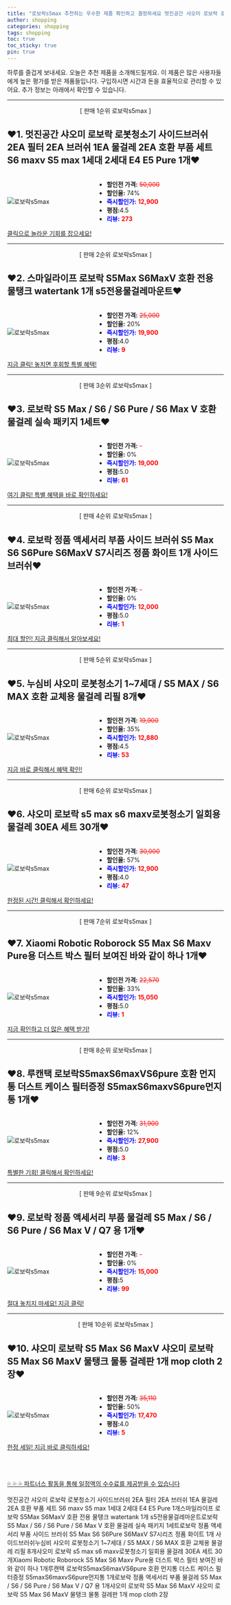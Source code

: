 ```yaml
---
title: "로보락s5max 추천하는 우수한 제품 확인하고 결정하세요 멋진공간 샤오미 로보락 로봇청소기 사이드브러쉬"
author: shopping
categories: shopping
tags: shopping
toc: true
toc_sticky: true
pin: true
---
```

하루를 즐겁게 보내세요. 오늘은 추천 제품을 소개해드릴게요. 이 제품은 많은 사용자들에게 높은 평가를 받은 제품들입니다. 구입하시면 시간과 돈을 효율적으로 관리할 수 있어요. 추가 정보는 아래에서 확인할 수 있습니다.

---
<p class="toplist" style="margin: 0 auto; display: block; width: fit-content;">[ 판매 1순위 로보락s5max ]</p>

<h2><strong>❤️1. 멋진공간 샤오미 로보락 로봇청소기 사이드브러쉬 2EA 필터 2EA 브러쉬 1EA 물걸레 2EA 호환 부품 세트 S6 maxv S5 max 1세대 2세대 E4 E5 Pure 1개❤️</strong></h2>

<div style="display: flex; align-items: center;">
    <div style="flex: 0.4;">
        <img src="https://thumbnail8.coupangcdn.com/thumbnails/remote/230x230ex/image/vendor_inventory/5ffb/7c0e32d094089d8ef661266ec3f7a98a6d11ec18eace63fea8bc3783b622.jpg" alt="로보락s5max" style="max-width: 100%;">
    </div>
    <div style="flex: 0.6; margin-left: 10px;">
        <ul>
            <li><strong>할인전 가격:</strong> <del style="color: red;">50,000</del></li>
            <li><strong>할인율:</strong> 74%</li>
            <li><span style='color:blue'><strong>즉시할인가:</strong></span> <span style='color:red'><strong>12,900</strong></span></li>
            <li><strong>평점:</strong>4.5</li>
            <li><span style='color:blue'><strong>리뷰:</strong></span> <span style='color:red'><strong>273</strong></span></li>
        </ul>
    </div>
</div>
<div class="center">
    <a href="https://William4Davisa.github.io?lptag=AF9450613&subid=githubio&pageKey=6442417236&traceid=V0-153&itemId=13950337498&vendorItemId=85656316176" class="myButton">
        클릭으로 놀라운 기회를 잡으세요!
    </a>
</div>


---
<p class="toplist" style="margin: 0 auto; display: block; width: fit-content;">[ 판매 2순위 로보락s5max ]</p>

<h2><strong>❤️2. 스마일라이프 로보락 S5Max S6MaxV 호환 전용 물탱크 watertank 1개 s5전용물걸레마운트❤️</strong></h2>

<div style="display: flex; align-items: center;">
    <div style="flex: 0.4;">
        <img src="https://thumbnail6.coupangcdn.com/thumbnails/remote/230x230ex/image/vendor_inventory/021c/a2cae0b375f7ebc197c325ddcc5521fe7100d7b06dafc8511bf25a80705a.jpg" alt="로보락s5max" style="max-width: 100%;">
    </div>
    <div style="flex: 0.6; margin-left: 10px;">
        <ul>
            <li><strong>할인전 가격:</strong> <del style="color: red;">25,000</del></li>
            <li><strong>할인율:</strong> 20%</li>
            <li><span style='color:blue'><strong>즉시할인가:</strong></span> <span style='color:red'><strong>19,900</strong></span></li>
            <li><strong>평점:</strong>4.0</li>
            <li><span style='color:blue'><strong>리뷰:</strong></span> <span style='color:red'><strong>9</strong></span></li>
        </ul>
    </div>
</div>
<div class="center">
    <a href="https://William4Davisa.github.io?lptag=AF9450613&subid=githubio&pageKey=7716111359&traceid=V0-153&itemId=21180400385&vendorItemId=88241821054" class="myButton">
        지금 클릭! 놓치면 후회할 특별 혜택!
    </a>
</div>


---
<p class="toplist" style="margin: 0 auto; display: block; width: fit-content;">[ 판매 3순위 로보락s5max ]</p>

<h2><strong>❤️3. 로보락 S5 Max / S6 / S6 Pure / S6 Max V 호환 물걸레 실속 패키지 1세트❤️</strong></h2>

<div style="display: flex; align-items: center;">
    <div style="flex: 0.4;">
        <img src="https://thumbnail9.coupangcdn.com/thumbnails/remote/230x230ex/image/retail/images/2021/07/02/11/6/8e34512a-e536-48f1-bd75-a1edb177201b.jpg" alt="로보락s5max" style="max-width: 100%;">
    </div>
    <div style="flex: 0.6; margin-left: 10px;">
        <ul>
            <li><strong>할인전 가격:</strong> <del style="color: red;">-</del></li>
            <li><strong>할인율:</strong> 0%</li>
            <li><span style='color:blue'><strong>즉시할인가:</strong></span> <span style='color:red'><strong>19,000</strong></span></li>
            <li><strong>평점:</strong>5.0</li>
            <li><span style='color:blue'><strong>리뷰:</strong></span> <span style='color:red'><strong>61</strong></span></li>
        </ul>
    </div>
</div>
<div class="center">
    <a href="https://William4Davisa.github.io?lptag=AF9450613&subid=githubio&pageKey=5773133929&traceid=V0-153&itemId=9814679842&vendorItemId=77098219790" class="myButton">
        여기 클릭! 특별 혜택을 바로 확인하세요!
    </a>
</div>


---
<p class="toplist" style="margin: 0 auto; display: block; width: fit-content;">[ 판매 4순위 로보락s5max ]</p>

<h2><strong>❤️4. 로보락 정품 액세서리 부품 사이드 브러쉬 S5 Max S6 S6Pure S6MaxV S7시리즈 정품 화이트 1개 사이드브러쉬❤️</strong></h2>

<div style="display: flex; align-items: center;">
    <div style="flex: 0.4;">
        <img src="https://thumbnail7.coupangcdn.com/thumbnails/remote/230x230ex/image/vendor_inventory/316d/3a494976cd0349d8ef1a3fee2c663dfdf6d8509200eef92faa74a9fe86d3.jpg" alt="로보락s5max" style="max-width: 100%;">
    </div>
    <div style="flex: 0.6; margin-left: 10px;">
        <ul>
            <li><strong>할인전 가격:</strong> <del style="color: red;">-</del></li>
            <li><strong>할인율:</strong> 0%</li>
            <li><span style='color:blue'><strong>즉시할인가:</strong></span> <span style='color:red'><strong>12,000</strong></span></li>
            <li><strong>평점:</strong>5.0</li>
            <li><span style='color:blue'><strong>리뷰:</strong></span> <span style='color:red'><strong>1</strong></span></li>
        </ul>
    </div>
</div>
<div class="center">
    <a href="https://William4Davisa.github.io?lptag=AF9450613&subid=githubio&pageKey=8188166959&traceid=V0-153&itemId=23422224800&vendorItemId=90449253613" class="myButton">
        최대 할인! 지금 클릭해서 알아보세요!
    </a>
</div>


---
<p class="toplist" style="margin: 0 auto; display: block; width: fit-content;">[ 판매 5순위 로보락s5max ]</p>

<h2><strong>❤️5. 누심비 샤오미 로봇청소기 1~7세대 / S5 MAX / S6 MAX 호환 교체용 물걸레 리필 8개❤️</strong></h2>

<div style="display: flex; align-items: center;">
    <div style="flex: 0.4;">
        <img src="https://thumbnail7.coupangcdn.com/thumbnails/remote/230x230ex/image/vendor_inventory/b7da/eb36c1936b4d6ceadb65e35870204337f6c579076a12b2f6779a9ac07bdd.jpg" alt="로보락s5max" style="max-width: 100%;">
    </div>
    <div style="flex: 0.6; margin-left: 10px;">
        <ul>
            <li><strong>할인전 가격:</strong> <del style="color: red;">19,900</del></li>
            <li><strong>할인율:</strong> 35%</li>
            <li><span style='color:blue'><strong>즉시할인가:</strong></span> <span style='color:red'><strong>12,880</strong></span></li>
            <li><strong>평점:</strong>4.5</li>
            <li><span style='color:blue'><strong>리뷰:</strong></span> <span style='color:red'><strong>53</strong></span></li>
        </ul>
    </div>
</div>
<div class="center">
    <a href="https://William4Davisa.github.io?lptag=AF9450613&subid=githubio&pageKey=6564092805&traceid=V0-153&itemId=14708439432&vendorItemId=81672287526" class="myButton">
        지금 바로 클릭해서 혜택 확인!
    </a>
</div>


---
<p class="toplist" style="margin: 0 auto; display: block; width: fit-content;">[ 판매 6순위 로보락s5max ]</p>

<h2><strong>❤️6. 샤오미 로보락 s5 max s6 maxv로봇청소기 일회용 물걸레 30EA 세트 30개❤️</strong></h2>

<div style="display: flex; align-items: center;">
    <div style="flex: 0.4;">
        <img src="https://thumbnail6.coupangcdn.com/thumbnails/remote/230x230ex/image/vendor_inventory/d17d/1eacad58349e999be8690e99a6c8f4a8169ac735f6d645fb9c195755067a.jpg" alt="로보락s5max" style="max-width: 100%;">
    </div>
    <div style="flex: 0.6; margin-left: 10px;">
        <ul>
            <li><strong>할인전 가격:</strong> <del style="color: red;">30,000</del></li>
            <li><strong>할인율:</strong> 57%</li>
            <li><span style='color:blue'><strong>즉시할인가:</strong></span> <span style='color:red'><strong>12,900</strong></span></li>
            <li><strong>평점:</strong>4.0</li>
            <li><span style='color:blue'><strong>리뷰:</strong></span> <span style='color:red'><strong>47</strong></span></li>
        </ul>
    </div>
</div>
<div class="center">
    <a href="https://William4Davisa.github.io?lptag=AF9450613&subid=githubio&pageKey=7350511268&traceid=V0-153&itemId=18913993772&vendorItemId=85655544501" class="myButton">
        한정된 시간! 클릭해서 확인하세요!
    </a>
</div>


---
<p class="toplist" style="margin: 0 auto; display: block; width: fit-content;">[ 판매 7순위 로보락s5max ]</p>

<h2><strong>❤️7. Xiaomi Robotic Roborock S5 Max S6 Maxv Pure용 더스트 박스 필터 보여진 바와 같이 하나 1개❤️</strong></h2>

<div style="display: flex; align-items: center;">
    <div style="flex: 0.4;">
        <img src="https://thumbnail8.coupangcdn.com/thumbnails/remote/230x230ex/image/vendor_inventory/1d9c/5e22ca10030c909c7c3569efbd8677459bba9fca2146fce216b66e4be106.jpg" alt="로보락s5max" style="max-width: 100%;">
    </div>
    <div style="flex: 0.6; margin-left: 10px;">
        <ul>
            <li><strong>할인전 가격:</strong> <del style="color: red;">22,570</del></li>
            <li><strong>할인율:</strong> 33%</li>
            <li><span style='color:blue'><strong>즉시할인가:</strong></span> <span style='color:red'><strong>15,050</strong></span></li>
            <li><strong>평점:</strong>5.0</li>
            <li><span style='color:blue'><strong>리뷰:</strong></span> <span style='color:red'><strong>1</strong></span></li>
        </ul>
    </div>
</div>
<div class="center">
    <a href="https://William4Davisa.github.io?lptag=AF9450613&subid=githubio&pageKey=6021030686&traceid=V0-153&itemId=10951057906&vendorItemId=82142175575" class="myButton">
        지금 확인하고 더 많은 혜택 받기!
    </a>
</div>


---
<p class="toplist" style="margin: 0 auto; display: block; width: fit-content;">[ 판매 8순위 로보락s5max ]</p>

<h2><strong>❤️8. 루캔택 로보락S5maxS6maxVS6pure 호환 먼지통 더스트 케이스 필터증정 S5maxS6maxvS6pure먼지통 1개❤️</strong></h2>

<div style="display: flex; align-items: center;">
    <div style="flex: 0.4;">
        <img src="https://thumbnail8.coupangcdn.com/thumbnails/remote/230x230ex/image/vendor_inventory/a365/11c7dff7b25e322c2dfc66662244f86d3144e0ac0aba55138f7a844ced9a.jpg" alt="로보락s5max" style="max-width: 100%;">
    </div>
    <div style="flex: 0.6; margin-left: 10px;">
        <ul>
            <li><strong>할인전 가격:</strong> <del style="color: red;">31,900</del></li>
            <li><strong>할인율:</strong> 12%</li>
            <li><span style='color:blue'><strong>즉시할인가:</strong></span> <span style='color:red'><strong>27,900</strong></span></li>
            <li><strong>평점:</strong>5.0</li>
            <li><span style='color:blue'><strong>리뷰:</strong></span> <span style='color:red'><strong>3</strong></span></li>
        </ul>
    </div>
</div>
<div class="center">
    <a href="https://William4Davisa.github.io?lptag=AF9450613&subid=githubio&pageKey=8133118836&traceid=V0-153&itemId=23099473302&vendorItemId=90132824917" class="myButton">
        특별한 기회! 클릭해서 확인하세요!
    </a>
</div>


---
<p class="toplist" style="margin: 0 auto; display: block; width: fit-content;">[ 판매 9순위 로보락s5max ]</p>

<h2><strong>❤️9. 로보락 정품 액세서리 부품 물걸레 S5 Max / S6 / S6 Pure / S6 Max V / Q7 용 1개❤️</strong></h2>

<div style="display: flex; align-items: center;">
    <div style="flex: 0.4;">
        <img src="https://thumbnail9.coupangcdn.com/thumbnails/remote/230x230ex/image/vendor_inventory/de22/941962c561f2e341a42b1a466ebb9107f474cfe570565fc177675cf9b095.jpg" alt="로보락s5max" style="max-width: 100%;">
    </div>
    <div style="flex: 0.6; margin-left: 10px;">
        <ul>
            <li><strong>할인전 가격:</strong> <del style="color: red;">-</del></li>
            <li><strong>할인율:</strong> 0%</li>
            <li><span style='color:blue'><strong>즉시할인가:</strong></span> <span style='color:red'><strong>15,000</strong></span></li>
            <li><strong>평점:</strong>5</li>
            <li><span style='color:blue'><strong>리뷰:</strong></span> <span style='color:red'><strong>99</strong></span></li>
        </ul>
    </div>
</div>
<div class="center">
    <a href="https://William4Davisa.github.io?lptag=AF9450613&subid=githubio&pageKey=8188152146&traceid=V0-153&itemId=23422099629&vendorItemId=90449127993" class="myButton">
        절대 놓치지 마세요! 지금 클릭!
    </a>
</div>


---
<p class="toplist" style="margin: 0 auto; display: block; width: fit-content;">[ 판매 10순위 로보락s5max ]</p>

<h2><strong>❤️10. 샤오미 로보락 S5 Max S6 MaxV 샤오미 로보락 S5 Max S6 MaxV 물탱크 물통 걸레판 1개 mop cloth 2장❤️</strong></h2>

<div style="display: flex; align-items: center;">
    <div style="flex: 0.4;">
        <img src="https://thumbnail8.coupangcdn.com/thumbnails/remote/230x230ex/image/vendor_inventory/6fac/51cae2570efc0b849ab029472046cf04f3dab0251f6deecf3ae1a14f796e.jpg" alt="로보락s5max" style="max-width: 100%;">
    </div>
    <div style="flex: 0.6; margin-left: 10px;">
        <ul>
            <li><strong>할인전 가격:</strong> <del style="color: red;">35,110</del></li>
            <li><strong>할인율:</strong> 50%</li>
            <li><span style='color:blue'><strong>즉시할인가:</strong></span> <span style='color:red'><strong>17,470</strong></span></li>
            <li><strong>평점:</strong>4.0</li>
            <li><span style='color:blue'><strong>리뷰:</strong></span> <span style='color:red'><strong>5</strong></span></li>
        </ul>
    </div>
</div>
<div class="center">
    <a href="https://William4Davisa.github.io?lptag=AF9450613&subid=githubio&pageKey=6005407045&traceid=V0-153&itemId=19677736055&vendorItemId=86783192415" class="myButton">
        한정 세일! 지금 바로 클릭하세요!
    </a>
</div>

<br><br><br>[💦 💦 💦 파트너스 활동을 통해 일정액의 수수료를 제공받을 수 있습니다](https://link.coupang.com/a/bcpT2c)<br><br>멋진공간 샤오미 로보락 로봇청소기 사이드브러쉬 2EA 필터 2EA 브러쉬 1EA 물걸레 2EA 호환 부품 세트 S6 maxv S5 max 1세대 2세대 E4 E5 Pure 1개스마일라이프 로보락 S5Max S6MaxV 호환 전용 물탱크 watertank 1개 s5전용물걸레마운트로보락 S5 Max / S6 / S6 Pure / S6 Max V 호환 물걸레 실속 패키지 1세트로보락 정품 액세서리 부품 사이드 브러쉬 S5 Max S6 S6Pure S6MaxV S7시리즈 정품 화이트 1개 사이드브러쉬누심비 샤오미 로봇청소기 1~7세대 / S5 MAX / S6 MAX 호환 교체용 물걸레 리필 8개샤오미 로보락 s5 max s6 maxv로봇청소기 일회용 물걸레 30EA 세트 30개Xiaomi Robotic Roborock S5 Max S6 Maxv Pure용 더스트 박스 필터 보여진 바와 같이 하나 1개루캔택 로보락S5maxS6maxVS6pure 호환 먼지통 더스트 케이스 필터증정 S5maxS6maxvS6pure먼지통 1개로보락 정품 액세서리 부품 물걸레 S5 Max / S6 / S6 Pure / S6 Max V / Q7 용 1개샤오미 로보락 S5 Max S6 MaxV 샤오미 로보락 S5 Max S6 MaxV 물탱크 물통 걸레판 1개 mop cloth 2장